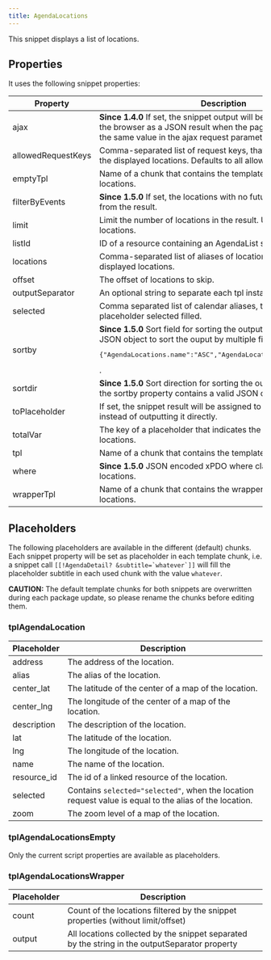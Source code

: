 ```yaml
---
title: AgendaLocations
---
```


This snippet displays a list of locations.

## Properties

It uses the following snippet properties:

| Property           | Description                                                                                                                                                                                                | Default                   |
|--------------------|------------------------------------------------------------------------------------------------------------------------------------------------------------------------------------------------------------|---------------------------|
| ajax               | **Since 1.4.0** If set, the snippet output will be directly returned to the browser as a JSON result when the page is requested with the same value in the ajax request parameter.                         | 0 (No)                    |
| allowedRequestKeys | Comma-separated list of request keys, that can be used to filter the displayed locations. Defaults to all allowed.                                                                                         | -                         |
| emptyTpl           | Name of a chunk that contains the template for not found locations.                                                                                                                                        | tplAgendaLocationsEmpty   |
| filterByEvents     | **Since 1.5.0** If set, the locations with no future events are filtered from the result.                                                                                                                  | 0 (No)                    |
| limit              | Limit the number of locations in the result. Use "0" for unlimited locations.                                                                                                                              | 20                        |
| listId             | ID of a resource containing an AgendaList snippet call.                                                                                                                                                    | -                         |
| locations          | Comma-separated list of aliases of locations to filter the displayed locations.                                                                                                                            | -                         |
| offset             | The offset of locations to skip.                                                                                                                                                                           | -                         |
| outputSeparator    | An optional string to separate each tpl instance.                                                                                                                                                          | -                         |
| selected           | Comma separated list of calendar aliases, that have the placeholder selected filled.                                                                                                                       | -                         |
| sortby             | **Since 1.5.0** Sort field for sorting the output. It can also contain a JSON object to sort the ouput by multiple fields like <pre>{"AgendaLocations.name":"ASC","AgendaLocations.address":"DESC"}</pre>. | sortindex                 |
| sortdir            | **Since 1.5.0** Sort direction for sorting the output. Unused when the sortby property contains a valid JSON object.                                                                                       | ASC                       |
| toPlaceholder      | If set, the snippet result will be assigned to this placeholder instead of outputting it directly.                                                                                                         | -                         |
| totalVar           | The key of a placeholder that indicates the total number of locations.                                                                                                                                     | agendalocations.total     |
| tpl                | Name of a chunk that contains the template for one location.                                                                                                                                               | tplAgendaLocation         |
| where              | **Since 1.5.0** JSON encoded xPDO where clause to filter the locations.                                                                                                                                    | -                         |
| wrapperTpl         | Name of a chunk that contains the wrapper template for all locations.                                                                                                                                      | tplAgendaLocationsWrapper |

## Placeholders

The following placeholders are available in the different (default) chunks. Each
snippet property will be set as placeholder in each template chunk, i.e. a
snippet call ```[[!AgendaDetail? &subtitle=`whatever`]]``` will fill the
placeholder subtitle in each used chunk with the value `whatever`.

**CAUTION:** The default template chunks for both snippets are overwritten
during each package update, so please rename the chunks before editing them.

### tplAgendaLocation

| Placeholder | Description                                                                                            |
|-------------|--------------------------------------------------------------------------------------------------------|
| address     | The address of the location.                                                                           |
| alias       | The alias of the location.                                                                             |
| center_lat  | The latitude of the center of a map of the location.                                                   |
| center_lng  | The longitude of the center of a map of the location.                                                  |
| description | The description of the location.                                                                       |
| lat         | The latitude of the location.                                                                          |
| lng         | The longitude of the location.                                                                         |
| name        | The name of the location.                                                                              |
| resource_id | The id of a linked resource of the location.                                                           |
| selected    | Contains `selected="selected"`, when the location request value is equal to the alias of the location. |
| zoom        | The zoom level of a map of the location.                                                               |

### tplAgendaLocationsEmpty

Only the current script properties are available as placeholders.

### tplAgendaLocationsWrapper

| Placeholder | Description                                                                                    |
|-------------|------------------------------------------------------------------------------------------------|
| count       | Count of the locations filtered by the snippet properties (without limit/offset)               |
| output      | All locations collected by the snippet separated by the string in the outputSeparator property |
